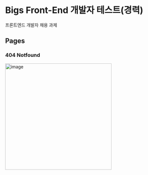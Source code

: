 # Bigs Front-End 개발자 테스트(경력)
프론트엔드 개발자 채용 과제

## Pages
### 404 Notfound
<img width="341" alt="image" src="https://github.com/user-attachments/assets/fe6a9d58-2d3d-4a56-9720-ebe24761d915"  />

